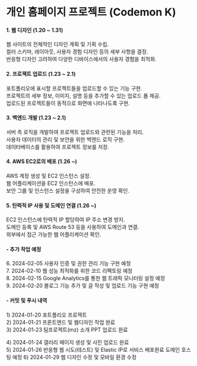 <h1>개인 홈페이지 프로젝트 (Codemon K)</h1>

<h4>1. 웹 디자인 (1.20 ~ 1.31)</h4>
<p>웹 사이트의 전체적인 디자인 계획 및 기획 수립.<br>
컬러 스키마, 레이아웃, 사용자 경험 디자인 등의 세부 사항을 결정.<br>
반응형 디자인 고려하여 다양한 디바이스에서의 사용자 경험을 최적화.</p>

<h4>2. 프로젝트 업로드 (1.23 ~ 2.1)</h4>
<p>포트폴리오에 표시할 프로젝트들을 업로드할 수 있는 기능 구현.<br>
프로젝트의 세부 정보, 이미지, 설명 등을 추가할 수 있는 업로드 폼 제공.<br>
업로드된 프로젝트들이 동적으로 화면에 나타나도록 구현.</p>

<h4>3. 백엔드 개발 (1.23 ~ 2.1)</h4>
<p>서버 측 로직을 개발하여 프로젝트 업로드와 관련된 기능을 처리.<br>
사용자 데이터의 관리 및 보안을 위한 백엔드 로직 구현.<br>
데이터베이스를 활용하여 프로젝트 정보를 저장.</p>

<h4>4. AWS EC2로의 배포 (1.26 ~)</h4>
<p>AWS 계정 생성 및 EC2 인스턴스 설정.<br>
웹 어플리케이션을 EC2 인스턴스에 배포.<br>
보안 그룹 및 인스턴스 설정을 구성하여 안전한 운영 확인.</p>

<h4>5. 탄력적 IP 사용 및 도메인 연결 (1.26 ~)</h4>
<p>EC2 인스턴스에 탄력적 IP 할당하여 IP 주소 변경 방지.<br>
도메인 등록 및 AWS Route 53 등을 사용하여 도메인과 연결.<br>
외부에서 접근 가능한 웹 어플리케이션 확인.</p>

<h4>- 추가 작업 예정</h4>
<p>6. 2024-02-05 사용자 인증 및 권한 관리 기능 구현 예정<br>
7. 2024-02-10 웹 성능 최적화를 위한 코드 리팩토링 예정<br>
8. 2024-02-15 Google Analytics를 통한 웹 트래픽 모니터링 설정 예정<br>
9. 2024-02-20 블로그 기능 추가 및 글 작성 및 업로드 기능 구현 예정</p>


<h4>- 커밋 및 푸시 내역</h4>
<p>1) 2024-01-20 포트폴리오 프로젝트 <br>
2) 2024-01-21 프론트엔드 및 웹디자인 작업 완료  <br>
3) 2024-01-23 팀프로젝트(mz) 소개 PPT 업로드 완료</p>
4) 2024-01-24 갤러리 페이지 생성 및 사진 업로드 완료<br>
5) 2024-01-26 반응형 웹 시도(테스트) 및 Elastic IP로 서비스 배포완료 도메인 호스팅 예정
6) 2024-01-29 웹 디자인 수정 및 모바일 환경 수정
